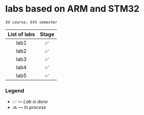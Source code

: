 # labs based on ARM and STM32

	3d course, 6th semester

| List of labs | Stage |
|:-----:|:---------------------:|				
| lab1 		   | :white_check_mark:     |
| lab2 		   | :white_check_mark:|
| lab3 		   | :white_check_mark:|
| lab4 		   | :white_check_mark:|
| lab5 		   | :white_check_mark:|


### Legend

* :white_check_mark: — *Lab is done*
* :soon: — *In process*
